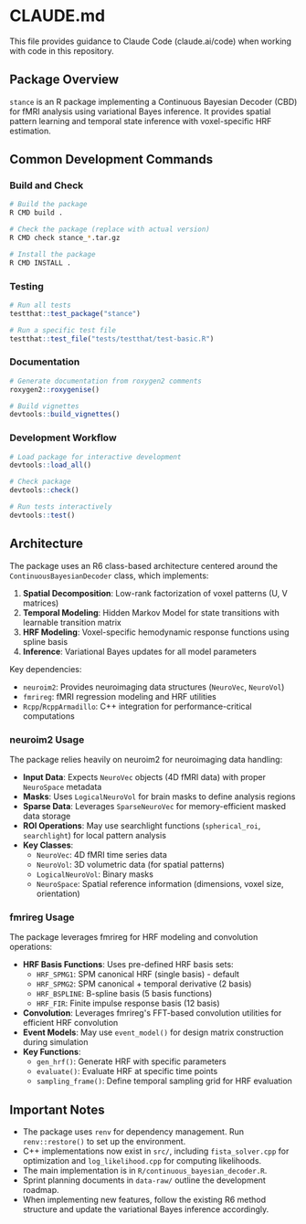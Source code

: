 # CLAUDE.md

This file provides guidance to Claude Code (claude.ai/code) when working with code in this repository.

## Package Overview

`stance` is an R package implementing a Continuous Bayesian Decoder (CBD) for fMRI analysis using variational Bayes inference. It provides spatial pattern learning and temporal state inference with voxel-specific HRF estimation.

## Common Development Commands

### Build and Check
```bash
# Build the package
R CMD build .

# Check the package (replace with actual version)
R CMD check stance_*.tar.gz

# Install the package
R CMD INSTALL .
```

### Testing
```r
# Run all tests
testthat::test_package("stance")

# Run a specific test file
testthat::test_file("tests/testthat/test-basic.R")
```

### Documentation
```r
# Generate documentation from roxygen2 comments
roxygen2::roxygenise()

# Build vignettes
devtools::build_vignettes()
```

### Development Workflow
```r
# Load package for interactive development
devtools::load_all()

# Check package
devtools::check()

# Run tests interactively
devtools::test()
```

## Architecture

The package uses an R6 class-based architecture centered around the `ContinuousBayesianDecoder` class, which implements:

1. **Spatial Decomposition**: Low-rank factorization of voxel patterns (U, V matrices)
2. **Temporal Modeling**: Hidden Markov Model for state transitions with learnable transition matrix
3. **HRF Modeling**: Voxel-specific hemodynamic response functions using spline basis
4. **Inference**: Variational Bayes updates for all model parameters

Key dependencies:
- `neuroim2`: Provides neuroimaging data structures (`NeuroVec`, `NeuroVol`)
- `fmrireg`: fMRI regression modeling and HRF utilities
- `Rcpp`/`RcppArmadillo`: C++ integration for performance-critical computations

### neuroim2 Usage

The package relies heavily on neuroim2 for neuroimaging data handling:

- **Input Data**: Expects `NeuroVec` objects (4D fMRI data) with proper `NeuroSpace` metadata
- **Masks**: Uses `LogicalNeuroVol` for brain masks to define analysis regions
- **Sparse Data**: Leverages `SparseNeuroVec` for memory-efficient masked data storage
- **ROI Operations**: May use searchlight functions (`spherical_roi`, `searchlight`) for local pattern analysis
- **Key Classes**:
  - `NeuroVec`: 4D fMRI time series data
  - `NeuroVol`: 3D volumetric data (for spatial patterns)
  - `LogicalNeuroVol`: Binary masks
  - `NeuroSpace`: Spatial reference information (dimensions, voxel size, orientation)

### fmrireg Usage

The package leverages fmrireg for HRF modeling and convolution operations:

- **HRF Basis Functions**: Uses pre-defined HRF basis sets:
  - `HRF_SPMG1`: SPM canonical HRF (single basis) - default
  - `HRF_SPMG2`: SPM canonical + temporal derivative (2 basis)
  - `HRF_BSPLINE`: B-spline basis (5 basis functions)
  - `HRF_FIR`: Finite impulse response basis (12 basis)
- **Convolution**: Leverages fmrireg's FFT-based convolution utilities for efficient HRF convolution
- **Event Models**: May use `event_model()` for design matrix construction during simulation
- **Key Functions**:
  - `gen_hrf()`: Generate HRF with specific parameters
  - `evaluate()`: Evaluate HRF at specific time points
  - `sampling_frame()`: Define temporal sampling grid for HRF evaluation

## Important Notes

- The package uses `renv` for dependency management. Run `renv::restore()` to set up the environment.
- C++ implementations now exist in `src/`, including `fista_solver.cpp` for optimization and `log_likelihood.cpp` for computing likelihoods.
- The main implementation is in `R/continuous_bayesian_decoder.R`.
- Sprint planning documents in `data-raw/` outline the development roadmap.
- When implementing new features, follow the existing R6 method structure and update the variational Bayes inference accordingly.